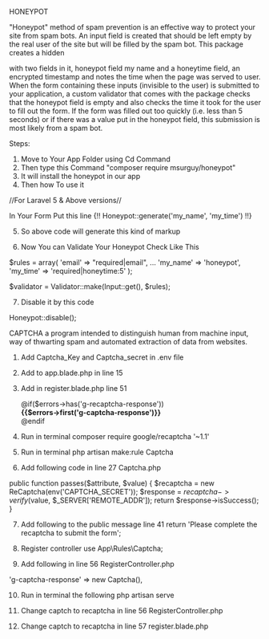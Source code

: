 
HONEYPOT 

"Honeypot" method of spam prevention is an effective way to protect your site from spam bots.
An input field is created that should be left empty by the real user of the site but will be filled by the spam bot.
This package creates a hidden <DIV> with two fields in it, honeypot field my name and a honeytime field,
an encrypted timestamp and notes the time when the page was served to user. When the form containing these inputs (invisible to the user) 
is submitted to your application, a custom validator that comes with the package checks that the honeypot field is empty 
and also checks the time it took for the user to fill out the form. If the form was filled out too quickly (i.e. less than 5 seconds) 
or if there was a value put in the honeypot field, this submission is most likely from a spam bot.

Steps:

1) Move to Your App Folder using Cd Command
2) Then type this Command "composer require msurguy/honeypot"
3) It will install the honeypot in our app
4) Then how To use it 
   
   
//For Laravel 5 & Above versions//

   
In Your Form Put this line {!! Honeypot::generate('my_name', 'my_time') !!}



5) So above code will generate this kind of markup 

<div id="my_name_wrap" style="display:none;">
    <input name="my_name" type="text" value="" id="my_name">
    <input name="my_time" type="text" value="*************************************************************************">
</div>

6) Now You can Validate Your Honeypot Check Like This 


$rules = array(
    'email'     => "required|email",
    ...
    'my_name'   => 'honeypot',
    'my_time'   => 'required|honeytime:5'
);

$validator = Validator::make(Input::get(), $rules);


7) Disable it by this code 

  Honeypot::disable();



CAPTCHA
a program intended to distinguish human from machine input, 
way of thwarting spam and automated extraction of data from websites.

1) Add Captcha_Key and Captcha_secret in .env file

2) Add <script src='https://www.google.com/recaptcha/api.js'></script> to app.blade.php in line 15

3) Add in register.blade.php line 51
                               <div class="form-group row">
                                     <div class="col-md-6 offset-md-4">
                                         <div class="g-recaptcha" data-sitekey="{{env('CAPTCHA_KEY')}}"></div>
                                     @if($errors->has('g-recaptcha-response'))
                                         <span class="invalid-feedback" style="display:block">
                                             <strong>
                                                 {{$errors->first('g-captcha-response')}}
                                             </strong>
                                         </span>
                                         @endif
                                          </div>
 
 
4. Run in terminal 
composer require google/recaptcha '~1.1'  

5. Run in terminal 
php artisan make:rule Captcha 

6. Add following code in line 27 Captcha.php

public function passes($attribute, $value)
    {
        $recaptcha = new ReCaptcha(env('CAPTCHA_SECRET'));
        $response = $recaptcha->verify($value, $_SERVER['REMOTE_ADDR']);
        return $response->isSuccess();
    }

7. Add following to the public message line 41
return 'Please complete the recaptcha to submit the form';

8. Register controller 
use App\Rules\Captcha;

9. Add following in line 56 RegisterController.php

 'g-captcha-response' => new Captcha(),
 
10. Run in terminal the following 
php artisan serve 

11. Change captch to recaptcha in line 56 RegisterController.php

12.  Change captch to recaptcha in line 57 register.blade.php




